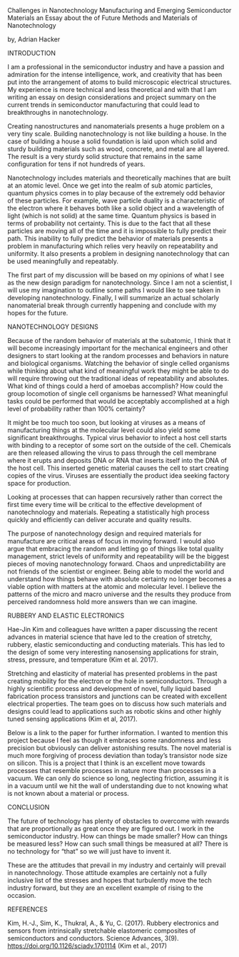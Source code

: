 Challenges in Nanotechnology Manufacturing and Emerging Semiconductor Materials 
an Essay about the of Future Methods and Materials of Nanotechnology

by, Adrian Hacker

INTRODUCTION

I am a professional in the semiconductor industry and have a passion and admiration for the intense intelligence, work, and creativity that has been put into the arrangement of atoms to build microscopic electrical structures.  My experience is more technical and less theoretical and with that I am writing an essay on design considerations and project summary on the current trends in semiconductor manufacturing that could lead to breakthroughs in nanotechnology.

Creating nanostructures and nanomaterials presents a huge problem on a very tiny scale.  Building nanotechnology is not like building a house.  In the case of building a house a solid foundation is laid upon which solid and sturdy building materials such as wood, concrete, and metal are all layered.  The result is a very sturdy solid structure that remains in the same configuration for tens if not hundreds of years.

Nanotechnology includes materials and theoretically machines that are built at an atomic level.  Once we get into the realm of sub atomic particles, quantum physics comes in to play because of the extremely odd behavior of these particles.  For example, wave particle duality is a characteristic of the electron where it behaves both like a solid object and a wavelength of light (which is not solid) at the same time.  Quantum physics is based in terms of probability not certainty.  This is due to the fact that all these particles are moving all of the time and it is impossible to fully predict their path.  This inability to fully predict the behavior of materials presents a problem in manufacturing which relies very heavily on repeatability and uniformity.  It also presents a problem in designing nanotechnology that can be used meaningfully and repeatably.  

The first part of my discussion will be based on my opinions of what I see as the new design paradigm for nanotechnology.  Since I am not a scientist, I will use my imagination to outline some paths I would like to see taken in developing nanotechnology.  Finally, I will summarize an actual scholarly nanomaterial break through currently happening and conclude with my hopes for the future.

NANOTECHNOLOGY DESIGNS

Because of the random behavior of materials at the subatomic, I think that it will become increasingly important for the mechanical engineers and other designers to start looking at the random processes and behaviors in nature and biological organisms.  Watching the behavior of single celled organisms while thinking about what kind of meaningful work they might be able to do will require throwing out the traditional ideas of repeatability and absolutes.  What kind of things could a herd of amoebas accomplish?  How could the group locomotion of single cell organisms be harnessed?  What meaningful tasks could be performed that would be acceptably accomplished at a high level of probability rather than 100% certainty?

It might be too much too soon, but looking at viruses as a means of manufacturing things at the molecular level could also yield some significant breakthroughs.  Typical virus behavior to infect a host cell starts with binding to a receptor of some sort on the outside of the cell.  Chemicals are then released allowing the virus to pass through the cell membrane where it erupts and deposits DNA or RNA that inserts itself into the DNA of the host cell.  This inserted genetic material causes the cell to start creating copies of the virus.  Viruses are essentially the product idea seeking factory space for production.

Looking at processes that can happen recursively rather than correct  the first time every time will be critical to the effective development of nanotechnology and materials.  Repeating a statistically high process quickly and efficiently can deliver accurate and quality results.

The purpose of nanotechnology design and required materials for manufacture are critical areas of focus in moving forward.  I would also argue that embracing the random and letting go of things like total quality management, strict levels of uniformity and repeatability will be the biggest pieces of moving nanotechnology forward.  Chaos and unpredictability are not friends of the scientist or engineer.  Being able to model the world and understand how things behave with absolute certainty no longer becomes a viable option with matters at the atomic and molecular level.  I believe the patterns of the micro and macro universe and the results they produce from perceived randomness hold more answers than we can imagine.  

RUBBERY AND ELASTIC ELECTRONICS

Hae-Jin Kim and colleagues have written a paper discussing the recent advances in material science that have led to the creation of stretchy, rubbery, elastic semiconducting and conducting materials.  This has led to the design of some very interesting nanosensing applications for strain, stress, pressure, and temperature (Kim et al. 2017).

Stretching and elasticity of material has presented problems in the past creating mobility for the electron or the hole in semiconductors.  Through a highly scientific process and development of novel, fully liquid based fabrication process transistors and junctions can be created with excellent electrical properties.  The team goes on to discuss how such materials and designs could lead to applications such as robotic skins and other highly tuned sensing applications (Kim et al, 2017).

Below is a link to the paper for further information.  I wanted to mention this project because I feel as though it embraces some randomness and less precision but obviously can deliver astonishing results.  The novel material is much more forgiving of process deviation than today’s transistor node size on silicon.  This is a project that I think is an excellent move towards processes that resemble processes in nature more than processes in a vacuum.  We can only do science so long, neglecting friction, assuming it is in a vacuum until we hit the wall of understanding due to not knowing what is not known about a material or process.

CONCLUSION

The future of technology has plenty of obstacles to overcome with rewards that are proportionally as great once they are figured out.  I work in the semiconductor industry.  How can things be made smaller?  How can things be measured less?  How can such small things be measured at all?  There is no technology for “that” so we will just have to invent it. 

These are the attitudes that prevail in my industry and certainly will prevail in nanotechnology.  Those attitude examples are certainly not a fully inclusive list of the stresses and hopes that turbulently move the tech industry forward, but they are an excellent example of rising to the occasion.


REFERENCES

Kim, H.-J., Sim, K., Thukral, A., & Yu, C. (2017). Rubbery electronics and sensors from intrinsically stretchable elastomeric composites of semiconductors and conductors. Science Advances, 3(9). https://doi.org/10.1126/sciadv.1701114    (Kim et al., 2017) 
‌
